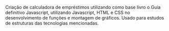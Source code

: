 Criação de calculadora de empréstimos utilizando como base livro o Guia definitivo Javascript, utilizando Javascript, HTML e CSS no desenvolvimento de funções e montagem de gráficos. Usado para estudos de estruturas das tecnologias mencionadas.
